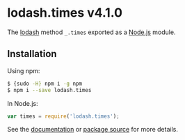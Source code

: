 # lodash.times v4.1.0

The [lodash](https://lodash.com/) method `_.times` exported as a [Node.js](https://nodejs.org/) module.

## Installation

Using npm:
```bash
$ {sudo -H} npm i -g npm
$ npm i --save lodash.times
```

In Node.js:
```js
var times = require('lodash.times');
```

See the [documentation](https://lodash.com/docs#times) or [package source](https://github.com/lodash/lodash/blob/4.1.0-npm-packages/lodash.times) for more details.
